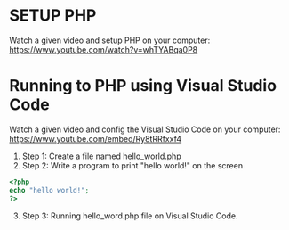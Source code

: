 # SETUP PHP
Watch a given video and setup PHP on your computer: https://www.youtube.com/watch?v=whTYABqa0P8

# Running to PHP using Visual Studio Code
Watch a given video and config the Visual Studio Code on your computer: https://www.youtube.com/embed/Ry8tRRfxxf4

1. Step 1: Create a file named hello_world.php
2. Step 2: Write a program to print "hello world!" on the screen
```php
<?php
echo "hello world!";
?>

```
3. Step 3: Running hello_word.php file on Visual Studio Code.